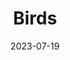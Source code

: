 ---
title: "Birds"
date: 2023-07-19
image: "https://photos.jmkettle.com/birds.webp"
alt: ""
categories: []
draft: false
---